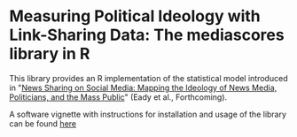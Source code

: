 # Measuring Political Ideology with Link-Sharing Data: The mediascores library in R  

This library provides an R implementation of the statistical model introduced in "[News Sharing on Social Media: Mapping the Ideology of News Media, Politicians, and the Mass Public](https://gregoryeady.com/Papers/News_Sharing_on_Social_Media.pdf)" (Eady et al., Forthcoming).  

A software vignette with instructions for installation and usage of the library can be found [here](http://htmlpreview.github.io/?https://github.com/SMAPPNYU/mediascores/blob/master/vignettes/mediascores-vignette.html)





